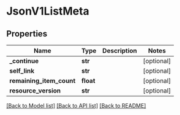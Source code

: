 # JsonV1ListMeta


## Properties
Name | Type | Description | Notes
------------ | ------------- | ------------- | -------------
**_continue** | **str** |  | [optional] 
**self_link** | **str** |  | [optional] 
**remaining_item_count** | **float** |  | [optional] 
**resource_version** | **str** |  | [optional] 

[[Back to Model list]](../README.md#documentation-for-models) [[Back to API list]](../README.md#documentation-for-api-endpoints) [[Back to README]](../README.md)


